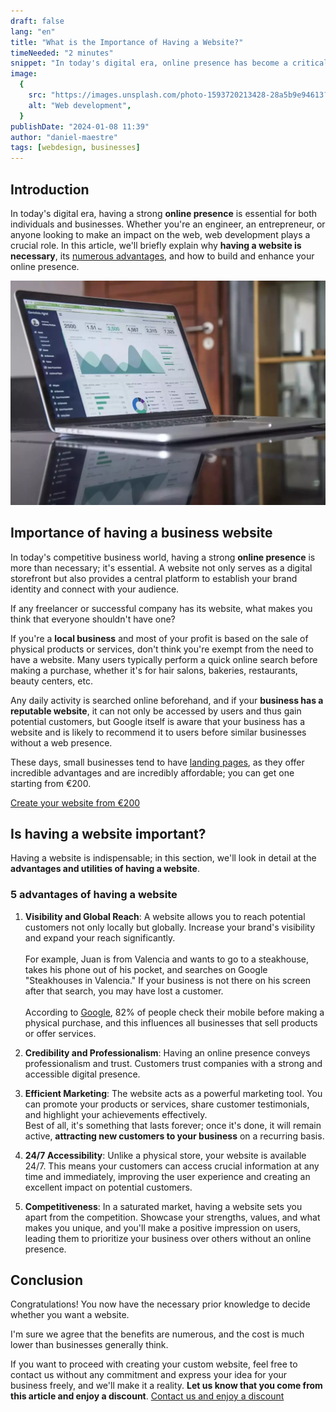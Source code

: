 ```yaml
---
draft: false
lang: "en"
title: "What is the Importance of Having a Website?"
timeNeeded: "2 minutes"
snippet: "In today's digital era, online presence has become a critical factor for the success of any business. Discover the relevance and benefits of having a website for your business."
image:
  {
    src: "https://images.unsplash.com/photo-1593720213428-28a5b9e94613?&fit=crop&w=430&h=240",
    alt: "Web development",
  }
publishDate: "2024-01-08 11:39"
author: "daniel-maestre"
tags: [webdesign, businesses]
---
```


## Introduction

In today's digital era, having a strong **online presence** is essential for both individuals and businesses. Whether you're an engineer, an entrepreneur, or anyone looking to make an impact on the web, web development plays a crucial role. In this article, we'll briefly explain why **having a website is necessary**, its [numerous advantages](#5-advantages-of-having-a-website), and how to build and enhance your online presence.

![Importance of Website Image](/src/assets/seoImage.webp "Importance of Website Image")

## Importance of having a business website

In today's competitive business world, having a strong **online presence** is more than necessary; it's essential. A website not only serves as a digital storefront but also provides a central platform to establish your brand identity and connect with your audience.

If any freelancer or successful company has its website, what makes you think that everyone shouldn't have one?

If you're a **local business** and most of your profit is based on the sale of physical products or services, don't think you're exempt from the need to have a website. Many users typically perform a quick online search before making a purchase, whether it's for hair salons, bakeries, restaurants, beauty centers, etc.

Any daily activity is searched online beforehand, and if your **business has a reputable website**, it can not only be accessed by users and thus gain potential customers, but Google itself is aware that your business has a website and is likely to recommend it to users before similar businesses without a web presence.

These days, small businesses tend to have [landing pages](https://www.rdstation.com/blog/es/landing-page/), as they offer incredible advantages and are incredibly affordable; you can get one starting from €200.

<a href="https://webllope.es/es/" class="w-full flex">
<span class="mx-auto mt-10 inline-flex rounded-full px-5 py-3 text-lg font-semibold transition bg-neutral-950 text-white hover:bg-neutral-800">Create your website from €200</span>
</a>

## Is having a website important?

Having a website is indispensable; in this section, we'll look in detail at the **advantages and utilities of having a website**.

### 5 advantages of having a website

1. **Visibility and Global Reach**: A website allows you to reach potential customers not only locally but globally. Increase your brand's visibility and expand your reach significantly.<br/><br/>For example, Juan is from Valencia and wants to go to a steakhouse, takes his phone out of his pocket, and searches on Google "Steakhouses in Valencia." If your business is not there on his screen after that search, you may have lost a customer.<br/><br/>According to [Google](https://www.thinkwithgoogle.com/marketing-strategies/app-and-mobile/mobile-shoppers-consumer-decision-journey/), 82% of people check their mobile before making a physical purchase, and this influences all businesses that sell products or offer services.

2. **Credibility and Professionalism**: Having an online presence conveys professionalism and trust. Customers trust companies with a strong and accessible digital presence.

3. **Efficient Marketing**: The website acts as a powerful marketing tool. You can promote your products or services, share customer testimonials, and highlight your achievements effectively.<br/>Best of all, it's something that lasts forever; once it's done, it will remain active, **attracting new customers to your business** on a recurring basis.

4. **24/7 Accessibility**: Unlike a physical store, your website is available 24/7. This means your customers can access crucial information at any time and immediately, improving the user experience and creating an excellent impact on potential customers.

5. **Competitiveness**: In a saturated market, having a website sets you apart from the competition. Showcase your strengths, values, and what makes you unique, and you'll make a positive impression on users, leading them to prioritize your business over others without an online presence.

## Conclusion

Congratulations! You now have the necessary prior knowledge to decide whether you want a website.

I'm sure we agree that the benefits are numerous, and the cost is much lower than businesses generally think.

If you want to proceed with creating your custom website, feel free to contact us without any commitment and express your idea for your business freely, and we'll make it a reality.
**Let us know that you come from this article and enjoy a discount**.
<a href="https://webllope.es/es/contacto/" class="w-full flex">
<span class="mx-auto mt-10 inline-flex rounded-full px-5 py-3 text-lg font-semibold transition bg-neutral-950 text-white hover:bg-neutral-800">Contact us and enjoy a discount</span>
</a>
